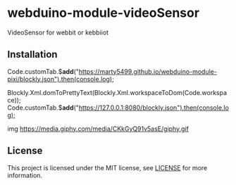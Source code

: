 # webduino-module-videoSensor

VideoSensor for webbit or kebbiiot


## Installation

Code.customTab.$__add__("https://marty5499.github.io/webduino-module-pixi/blockly.json").then(console.log);

Blockly.Xml.domToPrettyText(Blockly.Xml.workspaceToDom(Code.workspace));
Code.customTab.$__add__("https://127.0.0.1:8080/blockly.json").then(console.log);

img
https://media.giphy.com/media/CKkGyQ91v5asE/giphy.gif


## License

This project is licensed under the MIT license, see [LICENSE](LICENSE) for more information.
